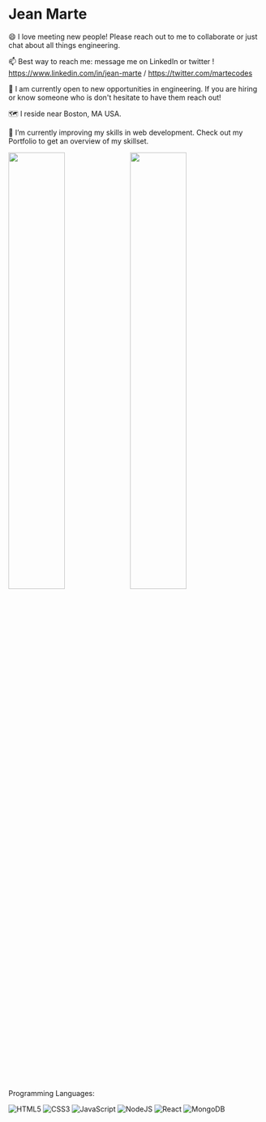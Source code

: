 <h1> Jean Marte </h1>

😄 I love meeting new people! Please reach out to me to collaborate or just chat about all things engineering.

📫 Best way to reach me: message me on LinkedIn or twitter !
   https://www.linkedin.com/in/jean-marte / https://twitter.com/martecodes

🔭 I am currently open to new opportunities in engineering. If you are hiring or know someone who is don't hesitate to have them reach out!

🗺️ I reside near Boston, MA USA.

🌱 I’m currently improving my skills in web development. Check out my Portfolio to get an overview of my skillset.


<img align = 'left' width = '47%' src = 'https://github-readme-stats.vercel.app/api?username=martecodes&show_icons=true&theme=prussian'/>

<img width = '47%' src = 'https://github-readme-stats.vercel.app/api/top-langs/?username=martecodes&layout=compact'/>


Programming Languages:

![HTML5](https://img.shields.io/badge/html5-%23E34F26.svg?style=for-the-badge&logo=html5&logoColor=white)
![CSS3](https://img.shields.io/badge/css3-%231572B6.svg?style=for-the-badge&logo=css3&logoColor=white)
![JavaScript](https://img.shields.io/badge/javascript-%23323330.svg?style=for-the-badge&logo=javascript&logoColor=%23F7DF1E)
![NodeJS](https://img.shields.io/badge/node.js-6DA55F?style=for-the-badge&logo=node.js&logoColor=white)
![React](https://img.shields.io/badge/react-%2320232a.svg?style=for-the-badge&logo=react&logoColor=%2361DAFB)
![MongoDB](https://img.shields.io/badge/MongoDB-%234ea94b.svg?style=for-the-badge&logo=mongodb&logoColor=white)
